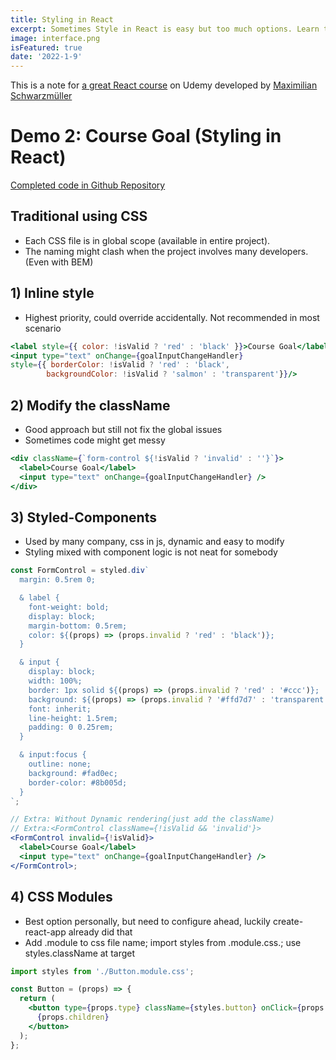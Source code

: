 ```yaml
---
title: Styling in React
excerpt: Sometimes Style in React is easy but too much options. Learn three styling options by going through a demo application - Course Goal.
image: interface.png
isFeatured: true
date: '2022-1-9'
---
```


This is a note for [a great React course](https://www.udemy.com/course/react-the-complete-guide-incl-redux/) on Udemy developed by [Maximilian Schwarzmüller](https://www.udemy.com/user/maximilian-schwarzmuller/)

# Demo 2: Course Goal (Styling in React)

[Completed code in Github Repository](https://github.com/Zhenyuan-Li/Udemy-React-v2.0/tree/main/2_Course_Goal)

## Traditional using CSS

- Each CSS file is in global scope (available in entire project).
- The naming might clash when the project involves many developers. (Even with BEM)

## 1) Inline style

- Highest priority, could override accidentally. Not recommended in most scenario

```jsx
<label style={{ color: !isValid ? 'red' : 'black' }}>Course Goal</label>
<input type="text" onChange={goalInputChangeHandler}
style={{ borderColor: !isValid ? 'red' : 'black',
        backgroundColor: !isValid ? 'salmon' : 'transparent'}}/>
```

## 2) Modify the className

- Good approach but still not fix the global issues
- Sometimes code might get messy

```jsx
<div className={`form-control ${!isValid ? 'invalid' : ''}`}>
  <label>Course Goal</label>
  <input type="text" onChange={goalInputChangeHandler} />
</div>
```

## 3) Styled-Components

- Used by many company, css in js, dynamic and easy to modify
- Styling mixed with component logic is not neat for somebody

```jsx
const FormControl = styled.div`
  margin: 0.5rem 0;

  & label {
    font-weight: bold;
    display: block;
    margin-bottom: 0.5rem;
    color: ${(props) => (props.invalid ? 'red' : 'black')};
  }

  & input {
    display: block;
    width: 100%;
    border: 1px solid ${(props) => (props.invalid ? 'red' : '#ccc')};
    background: ${(props) => (props.invalid ? '#ffd7d7' : 'transparent')};
    font: inherit;
    line-height: 1.5rem;
    padding: 0 0.25rem;
  }

  & input:focus {
    outline: none;
    background: #fad0ec;
    border-color: #8b005d;
  }
`;

// Extra: Without Dynamic rendering(just add the className)
// Extra:<FormControl className={!isValid && 'invalid'}>
<FormControl invalid={!isValid}>
  <label>Course Goal</label>
  <input type="text" onChange={goalInputChangeHandler} />
</FormControl>;
```

## 4) CSS Modules

- Best option personally, but need to configure ahead, luckily create-react-app already did that
- Add .module to css file name; import styles from .module.css.; use styles.className at target

```jsx
import styles from './Button.module.css';

const Button = (props) => {
  return (
    <button type={props.type} className={styles.button} onClick={props.onClick}>
      {props.children}
    </button>
  );
};
```
